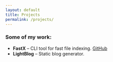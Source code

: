 ```yaml
---
layout: default
title: Projects
permalink: /projects/
---
```


### Some of my work:

- **FastX** – CLI tool for fast file indexing. [GitHub](https://github.com/yourusername/fastx)
- **LightBlog** – Static blog generator.
